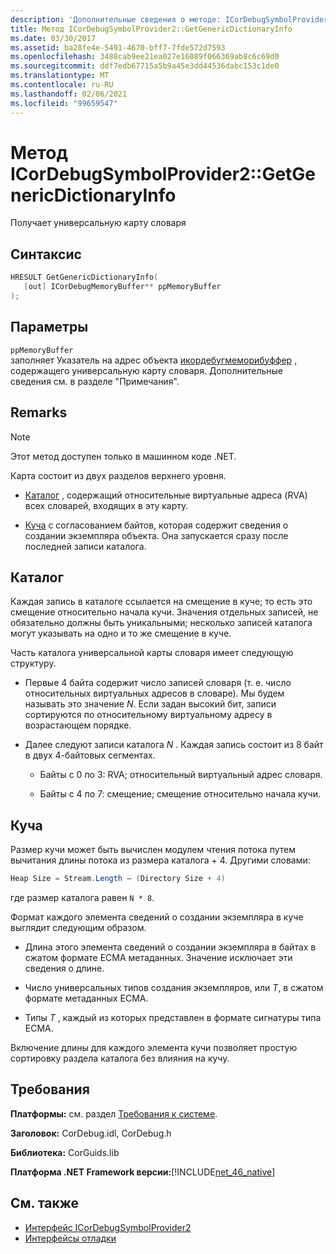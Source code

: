 ```yaml
---
description: 'Дополнительные сведения о методе: ICorDebugSymbolProvider2:: Жетженерикдиктионаринфо'
title: Метод ICorDebugSymbolProvider2::GetGenericDictionaryInfo
ms.date: 03/30/2017
ms.assetid: ba28fe4e-5491-4670-bff7-7fde572d7593
ms.openlocfilehash: 3488cab9ee21ea027e16089f066369ab8c6c69d0
ms.sourcegitcommit: ddf7edb67715a5b9a45e3dd44536dabc153c1de0
ms.translationtype: MT
ms.contentlocale: ru-RU
ms.lasthandoff: 02/06/2021
ms.locfileid: "99659547"
---
```

# <a name="icordebugsymbolprovider2getgenericdictionaryinfo-method"></a>Метод ICorDebugSymbolProvider2::GetGenericDictionaryInfo

Получает универсальную карту словаря

## <a name="syntax"></a>Синтаксис

```cpp
HRESULT GetGenericDictionaryInfo(
   [out] ICorDebugMemoryBuffer** ppMemoryBuffer
);
```

## <a name="parameters"></a>Параметры

`ppMemoryBuffer`\
заполняет Указатель на адрес объекта [икордебугмеморибуффер](icordebugmemorybuffer-interface.md) , содержащего универсальную карту словаря. Дополнительные сведения см. в разделе "Примечания".

## <a name="remarks"></a>Remarks

> [!NOTE]
> Этот метод доступен только в машинном коде .NET.

Карта состоит из двух разделов верхнего уровня.

- [Каталог](#Directory) , содержащий относительные виртуальные адреса (RVA) всех словарей, входящих в эту карту.

- [Куча](#Heap) с согласованием байтов, которая содержит сведения о создании экземпляра объекта. Она запускается сразу после последней записи каталога.

<a name="Directory"></a>

## <a name="the-directory"></a>Каталог

Каждая запись в каталоге ссылается на смещение в куче; то есть это смещение относительно начала кучи. Значения отдельных записей, не обязательно должны быть уникальными; несколько записей каталога могут указывать на одно и то же смещение в куче.

Часть каталога универсальной карты словаря имеет следующую структуру.

- Первые 4 байта содержит число записей словаря (т. е. число относительных виртуальных адресов в словаре). Мы будем называть это значение *N*. Если задан высокий бит, записи сортируются по относительному виртуальному адресу в возрастающем порядке.

- Далее следуют записи каталога *N* . Каждая запись состоит из 8 байт в двух 4-байтовых сегментах.

  - Байты с 0 по 3: RVA; относительный виртуальный адрес словаря.

  - Байты с 4 по 7: смещение; смещение относительно начала кучи.

<a name="Heap"></a>

## <a name="the-heap"></a>Куча

Размер кучи может быть вычислен модулем чтения потока путем вычитания длины потока из размера каталога + 4. Другими словами:

```csharp
Heap Size = Stream.Length – (Directory Size + 4)
```

где размер каталога равен `N * 8`.

Формат каждого элемента сведений о создании экземпляра в куче выглядит следующим образом.

- Длина этого элемента сведений о создании экземпляра в байтах в сжатом формате ECMA метаданных. Значение исключает эти сведения о длине.

- Число универсальных типов создания экземпляров, или *T*, в сжатом формате метаданных ECMA.

- Типы *T* , каждый из которых представлен в формате сигнатуры типа ECMA.

Включение длины для каждого элемента кучи позволяет простую сортировку раздела каталога без влияния на кучу.

## <a name="requirements"></a>Требования

**Платформы:** см. раздел [Требования к системе](../../get-started/system-requirements.md).

**Заголовок:** CorDebug.idl, CorDebug.h

**Библиотека:** CorGuids.lib

**Платформа .NET Framework версии:**[!INCLUDE[net_46_native](../../../../includes/net-46-native-md.md)]

## <a name="see-also"></a>См. также

- [Интерфейс ICorDebugSymbolProvider2](icordebugsymbolprovider2-interface.md)
- [Интерфейсы отладки](debugging-interfaces.md)
